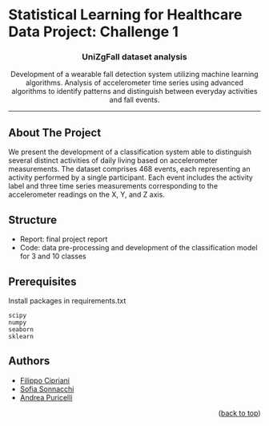 Statistical Learning for Healthcare Data Project: Challenge 1
==============================
<h3 align="center">UniZgFall dataset analysis</h3>

  <p align="center">
    Development of a wearable fall detection system utilizing machine learning algorithms. Analysis of accelerometer time series using advanced algorithms to identify patterns and distinguish between everyday activities and fall
events.
    
---


<!-- ABOUT THE PROJECT -->
## About The Project

We present the development of a classification system able to distinguish several distinct activities of daily living based on accelerometer measurements. The dataset comprises 468 events, each representing an activity performed by a single participant. Each event includes the activity label and three time series measurements corresponding to the accelerometer readings on the X, Y, and Z axis.


<!-- Structure  -->
## Structure

- Report: final project report
- Code: data pre-processing and development of the classification model for 3 and 10 classes


<!-- Prerequisites  -->
## Prerequisites

Install packages in requirements.txt
  ```
  scipy
  numpy
  seaborn
  sklearn
  ```


<!-- Authors -->
## Authors

* [Filippo Cipriani](https://github.com/SmearyTundra)
* [Sofia Sonnacchi](https://github.com/sofiasonnacchi)
* [Andrea Puricelli](https://github.com/apuri99)

<p align="right">(<a href="#readme-top">back to top</a>)</p>

